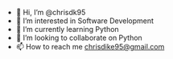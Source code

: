 - 👋 Hi, I’m @chrisdk95
- 👀 I’m interested in Software Development
- 🌱 I’m currently learning Python
- 💞️ I’m looking to collaborate on Python
- 📫 How to reach me chrisdike95@gmail.com

<!---
chrisdk95/chrisdk95 is a ✨ special ✨ repository because its `README.md` (this file) appears on your GitHub profile.
You can click the Preview link to take a look at your changes.
--->
